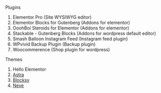 Plugins
1. Elementor Pro (Site WYSIWYG editor)
2. Elementor Blocks for Gutenberg (Addons for elementor)
3. OoohBoi Steroids for Elementor (Addons for elementor)
4. Stackable - Gutenberg Blocks (Addons for wordpress default editor)
5. Smash Balloon Instagram Feed (Instagram feed plugin)
6. WPvivid Backup Plugin (Backup plugin)
7. Woocommerence (Shop plugin for wordpress)

Themes
1. Hello Elementor
2. [Astra](https://wpastra.com/?bsf=581)
3. [Blocksy](https://creativethemes.com/blocksy/)
4. [Neve](https://themeisle.com/themes/neve/)
